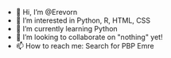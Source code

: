 - 👋 Hi, I’m @Erevorn
- 👀 I’m interested in Python, R, HTML, CSS
- 🌱 I’m currently learning Python
- 💞️ I’m looking to collaborate on "nothing" yet!
- 📫 How to reach me: Search for PBP Emre

<!---
Sinplayer35/Sinplayer35 is a ✨ special ✨ repository because its `README.md` (this file) appears on your GitHub profile.
You can click the Preview link to take a look at your changes.
--->
